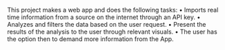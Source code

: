 This project makes a web app and does the following tasks:
•	Imports real time information from a source on the internet through an API key.
•	Analyzes and filters the data based on the user request.
•	Present the results of the analysis to the user through relevant visuals.
•	The user has the option then to demand more information from the App. 

